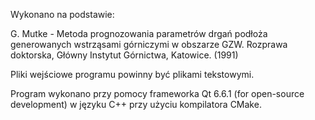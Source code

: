 Wykonano na podstawie:

G. Mutke - Metoda prognozowania parametrów drgań podłoża generowanych wstrząsami górniczymi
w obszarze GZW. Rozprawa doktorska, Główny Instytut Górnictwa, Katowice. (1991)

Pliki wejściowe programu powinny być plikami tekstowymi.

Program wykonano przy pomocy frameworka Qt 6.6.1 (for open-source development) w języku C++ przy użyciu kompilatora CMake.
